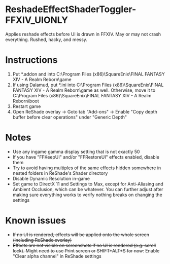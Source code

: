 # ReshadeEffectShaderToggler-FFXIV_UIONLY
Applies reshade effects before UI is drawn in FFXIV. May or may not crash everything. Rushed, hacky, and messy.

# Instructions
1. Put \*.addon and into C:\Program Files (x86)\SquareEnix\FINAL FANTASY XIV - A Realm Reborn\game
2. If using Dalamud, put \*.ini into C:\Program Files (x86)\SquareEnix\FINAL FANTASY XIV - A Realm Reborn\game as well. Otherwise, move it to C:\Program Files (x86)\SquareEnix\FINAL FANTASY XIV - A Realm Reborn\boot
3. Restart game
4. Open ReShade overlay -> Goto tab "Add-ons" -> Enable "Copy depth buffer before clear operations" under "Generic Depth"

# Notes
* Use any ingame gamma display setting that is not exactly 50
* If you have "FFKeepUI" and/or "FFRestoreUI" effects enabled, disable them
* Try to avoid having multiples of the same effects hidden somewhere in nested folders in ReShade's Shader directory
* Disable Dynamic Resolution in-game
* Set game to DirectX 11 and Settings to Max, except for Anti-Aliasing and Ambient Occlusion, which can be whatever. You can further adjust after making sure everything works to verify nothing breaks on changing the settings

# Known issues
* ~~If no UI is rendered, effects will be applied onto the whole screen (including ReShade overlay)~~
* ~~Effects are not visible on screenshots if no UI is rendered (e.g. scroll lock). Might need to use Print screen or SHIFT+ALT+S for now~~: Enable "Clear alpha channel" in ReShade settings